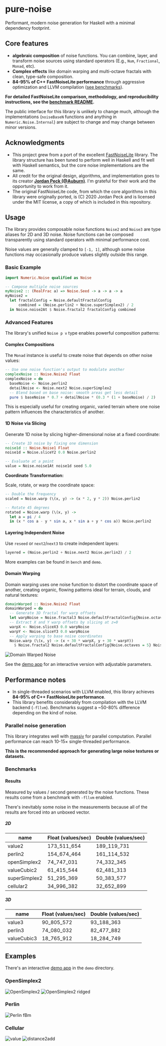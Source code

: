 # pure-noise

Performant, modern noise generation for Haskell with a minimal dependency footprint.

## Core features

- **algebraic composition** of noise functions. You can combine,
  layer, and transform noise sources using standard operators (E.g., `Num`,
  `Fractional`, `Monad`, etc).
- **Complex effects** like domain warping and multi-octave fractals with clean,
  type-safe composition.
- **84-95% of C++ FastNoiseLite performance** through aggressive optimization and
  LLVM compilation ([see benchmarks](bench/README.md)).

**For detailed FastNoiseLite comparison, methodology, and reproducibility instructions,
see the [benchmark README](bench/README.md).**

The public interface for this library is unlikely to change much, although the
implementations (`noiseBaseN` functions and anything in `Numeric.Noise.Internal`)
are subject to change and may change between minor versions.

## Acknowledgments

- This project grew from a port of the excellent
  [FastNoiseLite](https://github.com/Auburn/FastNoiseLite) library. The library
  structure has been tuned to perform well in Haskell and fit well with Haskell
  semantics, but the core noise implementations are the same.
- All credit for the original design, algorithms, and implementation goes to its
  creator **[Jordan Peck (@Auburn)](https://github.com/Auburn)**. I'm grateful for
  their work and the opportunity to work from it.
- The original FastNoiseLite code, from which the core algorithms in this library
  were originally ported, is (C) 2020 Jordan Peck and is licensed under the MIT
  license, a copy of which is included in this repository.

## Usage

The library provides composable noise functions `Noise2` and `Noise3` are type
aliases for 2D and 3D noise. Noise functions can be composed transparently using
standard operators with minimal performance cost.

Noise values are generally clamped to `[-1, 1]`, although some noise functions
may occasionally produce values slightly outside this range.

### Basic Example

```haskell
import Numeric.Noise qualified as Noise

-- Compose multiple noise sources
myNoise2 :: (RealFrac a) => Noise.Seed -> a -> a -> a
myNoise2 =
  let fractalConfig = Noise.defaultFractalConfig
      combined = (Noise.perlin2 + Noise.superSimplex2) / 2
  in Noise.noise2At $ Noise.fractal2 fractalConfig combined
```

### Advanced Features

The library's unified `Noise p v` type enables powerful composition patterns:

#### Complex Compositions

The `Monad` instance is useful to create noise that depends on other noise values:

```haskell
-- Use one noise function's output to modulate another
complexNoise :: Noise.Noise2 Float
complexNoise = do
  baseNoise <- Noise.perlin2
  detailNoise <- Noise.next2 Noise.superSimplex2
  -- Blend based on base noise: smooth areas get less detail
  pure $ baseNoise * 0.7 + detailNoise * (0.3 * (1 + baseNoise) / 2)
```

This is especially useful for creating organic, varied terrain where one noise pattern
influences the characteristics of another.

#### 1D Noise via Slicing

Generate 1D noise by slicing higher-dimensional noise at a fixed coordinate:

```haskell
-- Create 1D noise by fixing one dimension
noise1d :: Noise.Noise1 Float
noise1d = Noise.sliceY2 0.0 Noise.perlin2

-- Evaluate at a point
value = Noise.noise1At noise1d seed 5.0
```

**Coordinate Transformation:**

Scale, rotate, or warp the coordinate space:

```haskell
-- Double the frequency
scaled = Noise.warp (\(x, y) -> (x * 2, y * 2)) Noise.perlin2

-- Rotate 45 degrees
rotated = Noise.warp (\(x, y) ->
  let a = pi / 4
  in (x * cos a - y * sin a, x * sin a + y * cos a)) Noise.perlin2
```

#### Layering Independent Noise

Use `reseed` or `next2`/`next3` to create independent layers:

```haskell
layered = (Noise.perlin2 + Noise.next2 Noise.perlin2) / 2
```

More examples can be found in `bench` and `demo`.

#### Domain Warping

Domain warping uses one noise function to distort the coordinate space of another,
creating organic, flowing patterns ideal for terrain, clouds, and natural textures:

```haskell
domainWarped :: Noise.Noise2 Float
domainWarped = do
  -- Generate 3D fractal for warp offsets
  let warpNoise = Noise.fractal3 Noise.defaultFractalConfig{Noise.octaves = 5} Noise.perlin3
  -- Extract X and Y warp offsets by slicing at z=0
  warpX <- Noise.sliceX3 0.0 warpNoise
  warpY <- Noise.sliceY3 0.0 warpNoise
  -- Apply warping to base noise coordinates
  Noise.warp (\(x, y) -> (x + 30 * warpX, y + 30 * warpY))
    $ Noise.fractal2 Noise.defaultFractalConfig{Noise.octaves = 5} Noise.openSimplex2
```

![Domain Warped Noise](https://raw.githubusercontent.com/jtnuttall/pure-noise/main/demo/images/domain-warp.png)

See the [demo app](demo/) for an interactive version with adjustable parameters.

## Performance notes

- In single-threaded scenarios with LLVM enabled, this library achieves **84-95%
  of C++ FastNoiseLite performance**.
- This library benefits considerably from compilation with the LLVM backend
  (`-fllvm`). Benchmarks suggest a ~50-80% difference depending on the kind of noise.

### Parallel noise generation

This library integrates well with [massiv](https://hackage.haskell.org/package/massiv)
for parallel computation. Parallel performance can reach 10-15× single-threaded
performance.

**This is the recommended approach for generating large noise textures or datasets.**

### Benchmarks

#### Results

Measured by values / second generated by the noise functions. These results come
from a benchmark with `-fllvm` enabled.

There's inevitably some noise in the measurements because all of the results are
forced into an unboxed vector.

##### 2D

| name          | Float (values/sec) | Double (values/sec) |
| ------------- | ------------------ | ------------------- |
| value2        | 173_511_654        | 189_119_731         |
| perlin2       | 154_674_464        | 161_114_532         |
| openSimplex2  | 74_747_031         | 74_332_345          |
| valueCubic2   | 61_415_544         | 62_481_313          |
| superSimplex2 | 51_295_369         | 50_383_577          |
| cellular2     | 34_996_382         | 32_652_899          |

##### 3D

| name        | Float (values/sec) | Double (values/sec) |
| ----------- | ------------------ | ------------------- |
| value3      | 90_805_572         | 93_188_363          |
| perlin3     | 74_080_032         | 82_477_882          |
| valueCubic3 | 18_765_912         | 18_284_749          |

## Examples

There's an interactive [demo app](https://github.com/jtnuttall/pure-noise/tree/main/demo) in the `demo` directory.

### OpenSimplex2

![OpenSimplex2](https://raw.githubusercontent.com/jtnuttall/pure-noise/main/demo/images/opensimplex.png)
![OpenSimplex2 ridged](https://raw.githubusercontent.com/jtnuttall/pure-noise/main/demo/images/opensimplex-ridged.png)

### Perlin

![Perlin fBm](https://raw.githubusercontent.com/jtnuttall/pure-noise/main/demo/images/perlin-fbm.png)

### Cellular

![value](https://raw.githubusercontent.com/jtnuttall/pure-noise/main/demo/images/cell-value.png)
![distance2add](https://raw.githubusercontent.com/jtnuttall/pure-noise/main/demo/images/cell-d2.png)
